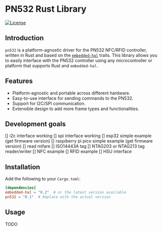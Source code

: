 # PN532 Rust Library

[![License](https://img.shields.io/crates/l/pn532.svg)](https://github.com/italicmew/pn532/blob/main/LICENSE)

## Introduction

`pn532` is a platform-agnostic driver for the PN532 NFC/RFID controller, written in Rust and based on the [`embedded-hal`](https://github.com/rust-embedded/embedded-hal) traits. This library allows you to easily interface with the PN532 controller using any microcontroller or platform that supports Rust and `embedded-hal`.

## Features

- Platform-agnostic and portable across different hardware.
- Easy-to-use interface for sending commands to the PN532.
- Support for I2C/SPI communication.
- Extensible design to add more frame types and functionalities.

## Development goals

[] i2c interface working
[] spi interface working
[] esp32 simple example (get firmware version)
[] raspiberry pi pico simple example (get firmware version)
[] read mifare
[] ISO14443A tag
[] NTAG203 or NTAG213 tag reader/writer
[] NFC example
[] RFID example
[] HSU interface


## Installation

Add the following to your `Cargo.toml`:

```toml
[dependencies]
embedded-hal = "0.2"  # or the latest version available
pn532 = "0.1"  # Replace with the actual version

```

## Usage

TODO
